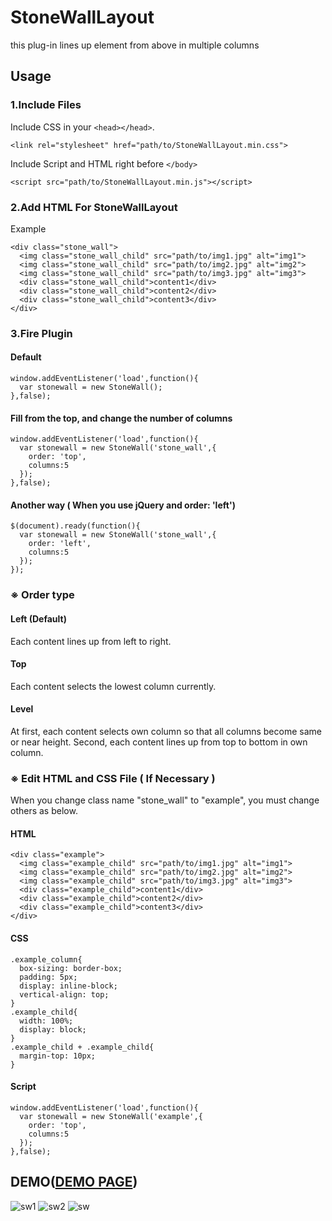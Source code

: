 # StoneWallLayout
this plug-in lines up element from above in multiple columns

## Usage
### 1.Include Files
Include CSS in your `<head></head>`.
```
<link rel="stylesheet" href="path/to/StoneWallLayout.min.css">
```

Include Script and HTML right before `</body>`
```
<script src="path/to/StoneWallLayout.min.js"></script>
```
### 2.Add HTML For StoneWallLayout
Example
```
<div class="stone_wall">
  <img class="stone_wall_child" src="path/to/img1.jpg" alt="img1">
  <img class="stone_wall_child" src="path/to/img2.jpg" alt="img2">
  <img class="stone_wall_child" src="path/to/img3.jpg" alt="img3">
  <div class="stone_wall_child">content1</div>
  <div class="stone_wall_child">content2</div>
  <div class="stone_wall_child">content3</div>
</div>
```
### 3.Fire Plugin
#### Default
```
window.addEventListener('load',function(){
  var stonewall = new StoneWall();
},false);
```
#### Fill from the top, and change the number of columns
```
window.addEventListener('load',function(){
  var stonewall = new StoneWall('stone_wall',{
    order: 'top',
    columns:5
  });
},false);
```
#### Another way ( When you use jQuery and order: 'left')
```
$(document).ready(function(){
  var stonewall = new StoneWall('stone_wall',{
    order: 'left',
    columns:5
  });
});
```
### ※ Order type
#### Left (Default)
Each content lines up from left to right.
#### Top
Each content selects the lowest column currently.
#### Level
At first, each content selects own column so that all columns become same or near height.
Second, each content lines up from top to bottom in own column.

### ※ Edit HTML and CSS File ( If Necessary )
When you change class name "stone_wall" to "example", you must change others as below.
#### HTML
```
<div class="example">
  <img class="example_child" src="path/to/img1.jpg" alt="img1">
  <img class="example_child" src="path/to/img2.jpg" alt="img2">
  <img class="example_child" src="path/to/img3.jpg" alt="img3">
  <div class="example_child">content1</div>
  <div class="example_child">content2</div>
  <div class="example_child">content3</div>
</div>
```
#### CSS
```
.example_column{
  box-sizing: border-box;
  padding: 5px;
  display: inline-block;
  vertical-align: top;
}
.example_child{
  width: 100%;
  display: block;
}
.example_child + .example_child{
  margin-top: 10px;
}
```
#### Script
```
window.addEventListener('load',function(){
  var stonewall = new StoneWall('example',{
    order: 'top',
    columns:5
  });
},false);
```
## DEMO([DEMO PAGE](https://mo2nabe.com/?p=358))
![sw1](https://user-images.githubusercontent.com/32638970/36716085-61af2970-1bdc-11e8-93a6-7783c5d48a3e.PNG)
![sw2](https://user-images.githubusercontent.com/32638970/36716086-61dbb7c4-1bdc-11e8-91ba-db50bb76e5d3.PNG)
![sw](https://user-images.githubusercontent.com/32638970/36716084-6181b4fe-1bdc-11e8-8f2a-3def9bd2509c.PNG)
